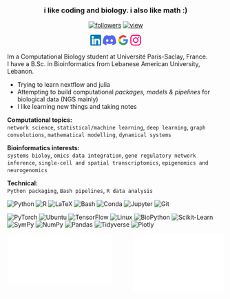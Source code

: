 ### <p align='center'> i like coding and biology. i also like math :) </p>



<p align='center'>
<a href="https://github.com/raysas?tab=followers">
    <img alt="followers" title="Follow me on Github" src="https://custom-icon-badges.demolab.com/github/followers/raysas?color=2f6d94&labelColor=1283a3&style=for-the-badge&logo=person-add&label=Follow&logoColor=white"/></a>
<a href="https://github.com/raysas?tab=repositories">
    <img alt="view" title="viewers count" src="https://img.shields.io/badge/Projects-_?style=for-the-badge&logo=Github&labelColor=8e1247&color=a51554"/></a>
</p>
<p align='center'>
    <a href='https://www.linkedin.com/in/rayane-adam/'><img src='./icons/linkedin%20(1).png' width=25 height=25></a>
    <img src=./icons/discord.png height=25>
<!--     <a href='vsco.co/rayane-adam'><img src=https://github.com/user-attachments/assets/6a53de59-139f-49a1-b6f5-4880764c96c1 width=25 height=25></a> -->
    <a href='mailto:rayane.s.adam@gmail.com'><img src=./icons/google.webp width=25 height=25></a>
    <a href='https://instagram.com/rayanewithane'><img src=./icons/instagram-color.svg width=25 height=25></a>
</p>

Im a Computational Biology student at Université Paris-Saclay, France.   
I have a B.Sc. in Bioinformatics from Lebanese American University, Lebanon.

* Trying to learn nextflow and julia
* Attempting to build computational _packages, models & pipelines_ for biological data (NGS mainly)
* I like learning new things and taking notes
<!-- I like learning new things and discussing ideas with others: -->

**Computational topics:**  
`network science`, `statistical/machine learning`,  `deep learning`, `graph convolutions`, `mathematical modelling`, `dynamical systems`

**Bioinformatics interests:**  
 `systems bioloy`, `omics data integration`, `gene regulatory network inference`, `single-cell and spatial transcriptomics`, `epigenomics and neurogenomics`  

**Technical:**  
 `Python packaging`, `Bash pipelines`, `R data analysis`

<!--![PostgreSQL](https://img.shields.io/badge/PostgreSQL-white?logo=postgresql&logoColor=336791) 
![Nextflow](https://img.shields.io/badge/Nextflow-white?logo=nextflow&logoColor=2C3E50) 
![Docker](https://img.shields.io/badge/Docker-white?logo=docker&logoColor=2496ED) 
![cloud](https://img.shields.io/badge/Cloud-white?logo=google-cloud&logoColor=4285F4)-->
![Python](https://img.shields.io/badge/Python-white?logo=python&logoColor=3776AB)
![R](https://img.shields.io/badge/R-white?logo=r&logoColor=276DC3)
![LaTeX](https://img.shields.io/badge/LaTeX-white?logo=latex&logoColor=008080)
![Bash](https://img.shields.io/badge/Bash-white?logo=gnubash&logoColor=4EAA25) 
![Conda](https://img.shields.io/badge/Conda-white?logo=anaconda&logoColor=44A833)
![Jupyter](https://img.shields.io/badge/Jupyter-white?logo=jupyter&logoColor=F37626)
![Git](https://img.shields.io/badge/Git-white?logo=git&logoColor=F05032)
<!--![Mathematica](https://img.shields.io/badge/Mathematica-white?logo=wolfram-mathematica&logoColor=DD1100)   -->
![PyTorch](https://img.shields.io/badge/PyTorch-white?logo=pytorch&logoColor=EE4C2C)
![Ubuntu](https://img.shields.io/badge/Ubuntu-white?logo=ubuntu&logoColor=E95420)
![TensorFlow](https://img.shields.io/badge/TensorFlow-white?logo=tensorflow&logoColor=FF6F00)
![Linux](https://img.shields.io/badge/Linux-white?logo=linux&logoColor=FCC624)
![BioPython](https://img.shields.io/badge/BioPython-white?logo=python&logoColor=yellow)
![Scikit-Learn](https://img.shields.io/badge/Scikit--Learn-white?logo=scikit-learn&logoColor=F7931E)
![SymPy](https://img.shields.io/badge/SymPy-white?logo=sympy&logoColor=3B5526)
![NumPy](https://img.shields.io/badge/NumPy-white?logo=numpy&logoColor=013243) 
![Pandas](https://img.shields.io/badge/Pandas-white?logo=pandas&logoColor=150458) 
![Tidyverse](https://img.shields.io/badge/Tidyverse-white?logo=r&logoColor=276DC3) 
![Plotly](https://img.shields.io/badge/Plotly-white?logo=plotly&logoColor=3F4F75) 


<p>
  <a href='https://github.com/raysas'><img src="https://github.com/raysas/raysas/blob/main/metrics.classic.svg" width="48%">
  <a href='https://github.com/raysas'><img src="https://github.com/raysas/raysas/blob/main/metrics.plugin.isocalendar.fullyear.svg" width="42%" align='right'>
</p>


